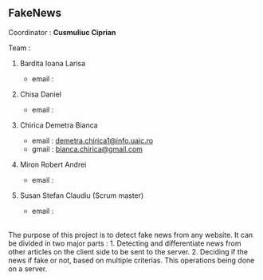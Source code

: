 <h2>FakeNews </h2>

Coordinator : <b> Cusmuliuc Ciprian </b>

Team :

1. Bardita Ioana Larisa 
    - email : 
  
2. Chisa Daniel
    - email :
  
3. Chirica Demetra Bianca
    - email : demetra.chirica1@info.uaic.ro
    - gmail : bianca.chirica@gmail.com
  
4. Miron Robert Andrei
    - email :
  
5. Susan Stefan Claudiu (Scrum master)
    - email :
<br/>
The purpose of this project is to detect fake news from any website. It can be divided in two major parts :
1. Detecting and differentiate news from other articles on the client side to be sent to the server.
2. Deciding if the news if fake or not, based on multiple criterias. This operations being done on a server.
